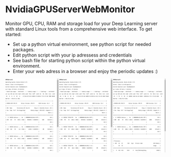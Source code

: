 # NvidiaGPUServerWebMonitor
Monitor GPU, CPU, RAM and storage load for your Deep Learning server with standard Linux tools from a comprehensive web interface.
To get started: 
- Set up a python virtual environment, see python script for needed packages. 
- Edit python script with your ip adressess and credentials
- See bash file for starting python script within the python virtual environment. 
- Enter your web adress in a browser and enjoy the periodic updates :) 

![Screenshot](view.png)
